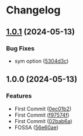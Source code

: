 # Changelog

## [1.0.1](https://github.com/chiba-ai-med/SBSMTFCV/compare/v1.0.0...v1.0.1) (2024-05-13)


### Bug Fixes

* sym option ([5304d3c](https://github.com/chiba-ai-med/SBSMTFCV/commit/5304d3cc2779b51dc11ec0080e00267f773df12c))

## 1.0.0 (2024-05-13)


### Features

* First Commit ([0ec01b2](https://github.com/chiba-ai-med/SBSMTFCV/commit/0ec01b2ecc8ee0663883ca2b9b3607629f67d2b7))
* First Commit ([f97574f](https://github.com/chiba-ai-med/SBSMTFCV/commit/f97574f6fcdab1d146c37cc9122283cc67f7a803))
* First Commit ([02bab6a](https://github.com/chiba-ai-med/SBSMTFCV/commit/02bab6a1ece23cc033bf562c6fda994068f0d83f))
* FOSSA ([56e60ae](https://github.com/chiba-ai-med/SBSMTFCV/commit/56e60ae3484398c5869940d25c91cb29e0fa9127))
